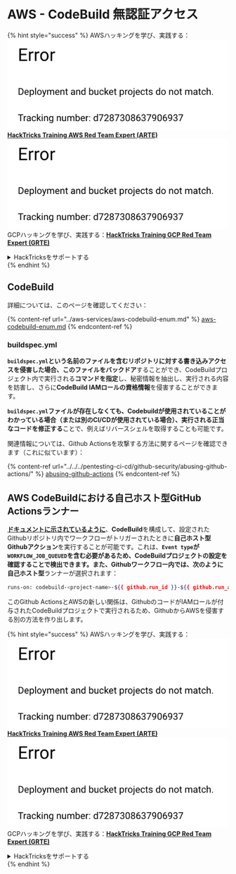 # AWS - CodeBuild 無認証アクセス

{% hint style="success" %}
AWSハッキングを学び、実践する：<img src="../../../.gitbook/assets/image (1) (1).png" alt="" data-size="line">[**HackTricks Training AWS Red Team Expert (ARTE)**](https://training.hacktricks.xyz/courses/arte)<img src="../../../.gitbook/assets/image (1) (1).png" alt="" data-size="line">\
GCPハッキングを学び、実践する：<img src="../../../.gitbook/assets/image (2).png" alt="" data-size="line">[**HackTricks Training GCP Red Team Expert (GRTE)**<img src="../../../.gitbook/assets/image (2).png" alt="" data-size="line">](https://training.hacktricks.xyz/courses/grte)

<details>

<summary>HackTricksをサポートする</summary>

* [**サブスクリプションプラン**](https://github.com/sponsors/carlospolop)を確認してください！
* **💬 [**Discordグループ**](https://discord.gg/hRep4RUj7f)または[**Telegramグループ**](https://t.me/peass)に参加するか、**Twitter** 🐦 [**@hacktricks\_live**](https://twitter.com/hacktricks\_live)**をフォローしてください。**
* **ハッキングトリックを共有するには、[**HackTricks**](https://github.com/carlospolop/hacktricks)および[**HackTricks Cloud**](https://github.com/carlospolop/hacktricks-cloud)のGitHubリポジトリにPRを提出してください。**

</details>
{% endhint %}

## CodeBuild

詳細については、このページを確認してください：

{% content-ref url="../aws-services/aws-codebuild-enum.md" %}
[aws-codebuild-enum.md](../aws-services/aws-codebuild-enum.md)
{% endcontent-ref %}

### buildspec.yml

**`buildspec.yml`**という名前のファイルを含むリポジトリに対する書き込みアクセスを侵害した場合、このファイルを**バックドア**することができ、CodeBuildプロジェクト内で実行される**コマンドを指定**し、秘密情報を抽出し、実行される内容を妨害し、さらに**CodeBuild IAMロールの資格情報**を侵害することができます。

**`buildspec.yml`**ファイルが存在しなくても、Codebuildが使用されていることがわかっている場合（または別のCI/CDが使用されている場合）、実行される**正当なコードを修正する**ことで、例えばリバースシェルを取得することも可能です。

関連情報については、Github Actionsを攻撃する方法に関するページを確認できます（これに似ています）：

{% content-ref url="../../../pentesting-ci-cd/github-security/abusing-github-actions/" %}
[abusing-github-actions](../../../pentesting-ci-cd/github-security/abusing-github-actions/)
{% endcontent-ref %}

## AWS CodeBuildにおける自己ホスト型GitHub Actionsランナー <a href="#action-runner" id="action-runner"></a>

[**ドキュメントに示されているように**](https://docs.aws.amazon.com/codebuild/latest/userguide/action-runner.html)、**CodeBuild**を構成して、設定されたGithubリポジトリ内でワークフローがトリガーされたときに**自己ホスト型Githubアクション**を実行することが可能です。これは、**`Event type`**が**`WORKFLOW_JOB_QUEUED`**を含む必要があるため、CodeBuildプロジェクトの設定を確認することで検出できます。また、Githubワークフロー内では、次のように**自己ホスト型**ランナーが選択されます：
```bash
runs-on: codebuild-<project-name>-${{ github.run_id }}-${{ github.run_attempt }}
```
このGithub ActionsとAWSの新しい関係は、GithubのコードがIAMロールが付与されたCodeBuildプロジェクトで実行されるため、GithubからAWSを侵害する別の方法を作り出します。

{% hint style="success" %}
AWSハッキングを学び、実践する：<img src="../../../.gitbook/assets/image (1) (1).png" alt="" data-size="line">[**HackTricks Training AWS Red Team Expert (ARTE)**](https://training.hacktricks.xyz/courses/arte)<img src="../../../.gitbook/assets/image (1) (1).png" alt="" data-size="line">\
GCPハッキングを学び、実践する：<img src="../../../.gitbook/assets/image (2).png" alt="" data-size="line">[**HackTricks Training GCP Red Team Expert (GRTE)**<img src="../../../.gitbook/assets/image (2).png" alt="" data-size="line">](https://training.hacktricks.xyz/courses/grte)

<details>

<summary>HackTricksをサポートする</summary>

* [**サブスクリプションプラン**](https://github.com/sponsors/carlospolop)を確認してください！
* **💬 [**Discordグループ**](https://discord.gg/hRep4RUj7f)または[**Telegramグループ**](https://t.me/peass)に参加するか、**Twitter** 🐦 [**@hacktricks\_live**](https://twitter.com/hacktricks\_live)**をフォローしてください。**
* **[**HackTricks**](https://github.com/carlospolop/hacktricks)および[**HackTricks Cloud**](https://github.com/carlospolop/hacktricks-cloud)のGitHubリポジトリにPRを提出してハッキングトリックを共有してください。**

</details>
{% endhint %}
